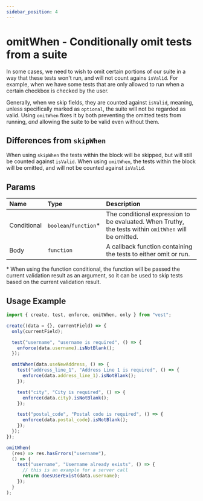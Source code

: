 ```yaml
---
sidebar_position: 4
---
```


# omitWhen - Conditionally omit tests from a suite

In some cases, we need to wish to omit certain portions of our suite in a way that these tests won't run, and will not count agains `isValid`. For example, when we have some tests that are only allowed to run when a certain checkbox is checked by the user.

Generally, when we skip fields, they are counted against `isValid`, meaning, unless specifically marked as `optional`, the suite will not be regarded as valid. Using `omitWhen` fixes it by both preventing the omitted tests from running, _and_ allowing the suite to be valid even without them.

## Differences from `skipWhen`

When using `skipWhen` the tests within the block will be skipped, but will still be counted against `isValid`. When using `omitWhen`, the tests within the block will be omitted, and will not be counted against `isValid`.

## Params

| Name        | Type                   | Description                                                                                           |
| :---------- | :--------------------- | :---------------------------------------------------------------------------------------------------- |
| Conditional | `boolean`/`function`\* | The conditional expression to be evaluated. When Truthy, the tests within `omitWhen` will be omitted. |
| Body        | `function`             | A callback function containing the tests to either omit or run.                                       |

\* When using the function conditional, the function will be passed the current validation result as an argument, so it can be used to skip tests based on the current validation result.

## Usage Example

```js
import { create, test, enforce, omitWhen, only } from "vest";

create((data = {}, currentField) => {
  only(currentField);

  test("username", "username is required", () => {
    enforce(data.username).isNotBlank();
  });

  omitWhen(data.useNewAddress, () => {
    test("address_line_1", "Address Line 1 is required", () => {
      enforce(data.address_line_1).isNotBlank();
    });

    test("city", "City is required", () => {
      enforce(data.city).isNotBlank();
    });

    test("postal_code", "Postal code is required", () => {
      enforce(data.postal_code).isNotBlank();
    });
  });
});
```

```js
omitWhen(
  (res) => res.hasErrors("username"),
  () => {
    test("username", "Username already exists", () => {
      // this is an example for a server call
      return doesUserExist(data.username);
    });
  }
);
```
